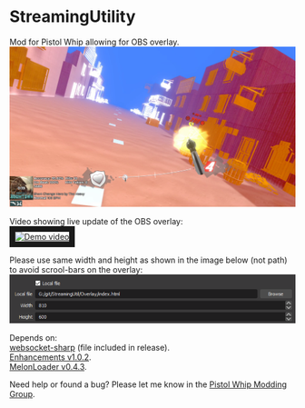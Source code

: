 # StreamingUtility
Mod for Pistol Whip allowing for OBS overlay.
![Image of Mod](https://github.com/rennax/StreamingUtility/blob/master/README-Images/Overlay.png?raw=true)

Video showing live update of the OBS overlay:<br>
<a href="http://www.youtube.com/watch?feature=player_embedded&v=WUDsqlczUgM" target="_blank">
<img src="http://img.youtube.com/vi/WUDsqlczUgM/0.jpg" alt="Demo video" width="240" height="180" border="10"/></a>


Please use same width and height as shown in the image below (not path) to avoid scrool-bars on the overlay:
![Width/Height Settings](https://github.com/rennax/StreamingUtility/blob/master/README-Images/Overlay_Settings.png?raw=true)

Depends on:<br>
[websocket-sharp](https://github.com/sta/websocket-sharp/tree/master) (file included in release). <br>
[Enhancements v1.0.2](https://github.com/rennax/Enhancements/releases/tag/v1.0.2). <br>
[MelonLoader v0.4.3](https://melonwiki.xyz/#/?id=automated-installation).

Need help or found a bug? Please let me know in the [Pistol Whip Modding Group](https://discord.gg/SY9gTjcm).
